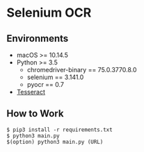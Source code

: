 # Selenium OCR

## Environments

- macOS >= 10.14.5
- Python >= 3.5
    - chromedriver-binary == 75.0.3770.8.0
    - selenium == 3.141.0
    - pyocr == 0.7
- [Tesseract](https://github.com/tesseract-ocr/tesseract/wiki)

## How to Work
```
$ pip3 install -r requirements.txt
$ python3 main.py
$(option) python3 main.py (URL)
```